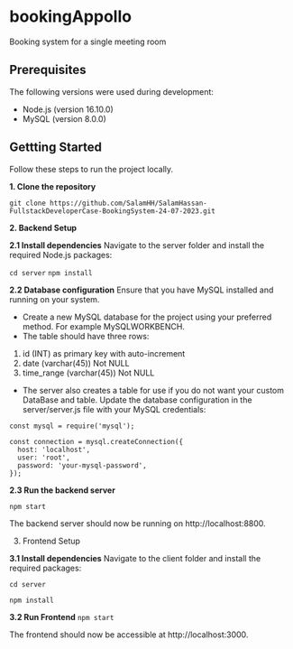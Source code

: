 # bookingAppollo
Booking system for a single meeting room

## Prerequisites
The following versions were used during development:
- Node.js (version 16.10.0)
- MySQL (version 8.0.0) 

## Gettting Started
Follow these steps to run the project locally.

**1. Clone the repository**

``` git clone https://github.com/SalamHH/SalamHassan-FullstackDeveloperCase-BookingSystem-24-07-2023.git ```

**2. Backend Setup**

   
**2.1 Install dependencies**
Navigate to the server folder and install the required Node.js packages:

``` cd server ```
``` npm install ```

**2.2 Database configuration**
Ensure that you have MySQL installed and running on your system.
- Create a new MySQL database for the project using your preferred method. For example MySQLWORKBENCH.
- The table should have three rows: 
1. id (INT) as primary key with auto-increment
2. date (varchar(45)) Not NULL
3. time_range (varchar(45)) Not NULL

-  The server also creates a table for use if you do not want your custom DataBase and table. Update the database configuration in the server/server.js file with your MySQL credentials:

```
const mysql = require('mysql');

const connection = mysql.createConnection({
  host: 'localhost',
  user: 'root',
  password: 'your-mysql-password',
});

```

**2.3 Run the backend server**

``` npm start ```

The backend server should now be running on http://localhost:8800.



3. Frontend Setup


**3.1 Install dependencies**
Navigate to the client folder and install the required packages:

``` cd server ```

``` npm install ```


**3.2 Run Frontend**
``` npm start ```

The frontend should now be accessible at http://localhost:3000.






